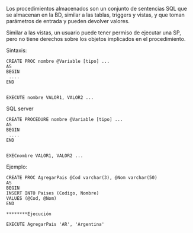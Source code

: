 Los procedimientos almacenados son un conjunto de sentencias SQL que se almacenan en la BD, similar a las tablas, triggers y vistas, y que toman parámetros de entrada y pueden devolver valores.

Similar a las vistas, un usuario puede tener permiso de ejecutar una SP, pero no tiene derechos sobre los objetos implicados en el procedimiento.

Sintaxis:

```
CREATE PROC nombre @Variable [tipo] ... 
AS
BEGIN 
 ....
END


EXECUTE nombre VALOR1, VALOR2 ...
```

SQL server

```
CREATE PROCEDURE nombre @Variable [tipo] ... 
AS
BEGIN 
 ....
END


EXECnombre VALOR1, VALOR2 ...
```

Ejemplo:

```
CREATE PROC AgregarPais @Cod varchar(3), @Nom varchar(50)
AS
BEGIN
INSERT INTO Paises (Codigo, Nombre)
VALUES (@Cod, @Nom)
END

********Ejecución

EXECUTE AgregarPais 'AR', 'Argentina'

```




